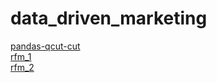 # data_driven_marketing

[pandas-qcut-cut](https://pbpython.com/pandas-qcut-cut.html)  
[rfm_1](https://towardsdatascience.com/recency-frequency-monetary-model-with-python-and-how-sephora-uses-it-to-optimize-their-google-d6a0707c5f17)  
[rfm_2](https://webengage.com/blog/how-to-use-rfm-analysis-segmentation-to-improve-marketing/)  
